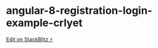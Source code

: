 # angular-8-registration-login-example-crlyet

[Edit on StackBlitz ⚡️](https://stackblitz.com/edit/angular-8-registration-login-example-crlyet)
